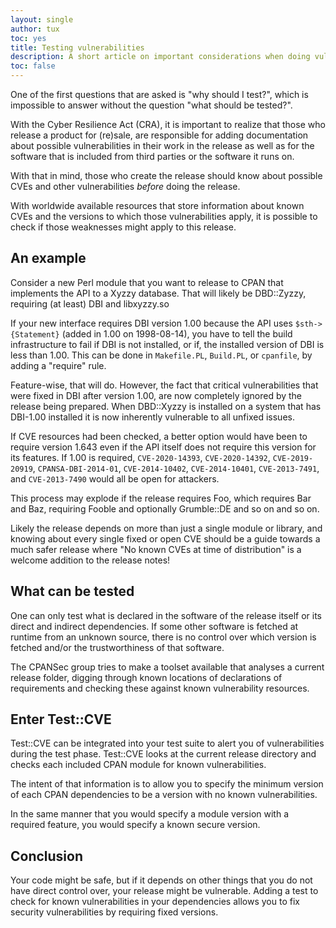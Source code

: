 ```yaml
---
layout: single
author: tux
toc: yes
title: Testing vulnerabilities
description: A short article on important considerations when doing vulnerability testing of CPAN distributions.
toc: false
---
```


One of the first questions that are asked is "why should I test?", which is
impossible to answer without the question "what should be tested?".

With the Cyber Resilience Act (CRA), it is important to realize that those who
release a product for (re)sale, are responsible for adding documentation about
possible vulnerabilities in their work in the release as well as for the
software that is included from third parties or the software it runs on.

With that in mind, those who create the release should know about possible
CVEs and other vulnerabilities *before* doing the release.

With worldwide available resources that store information about known CVEs
and the versions to which those vulnerabilities apply, it is possible to check
if those weaknesses might apply to this release.

## An example

Consider a new Perl module that you want to release to CPAN that implements the
API to a Xyzzy database. That will likely be DBD::Zyzzy, requiring (at least)
DBI and libxyzzy.so

If your new interface requires DBI version 1.00 because the API uses
`$sth->{Statement}` (added in 1.00 on 1998-08-14), you have to tell the
build infrastructure to fail if DBI is not installed, or if, the installed
version of DBI is less than 1.00. This can be done in `Makefile.PL`, `Build.PL`,
or `cpanfile`, by adding a "require" rule.

Feature-wise, that will do. However, the fact that critical vulnerabilities
that were fixed in DBI after version 1.00, are now completely ignored by the
release being prepared.  When DBD::Xyzzy is installed on a system that has
DBI-1.00 installed it is now inherently vulnerable to all unfixed issues.

If CVE resources had been checked, a better option would have been to require
version 1.643 even if the API itself does not require this version for its
features. If 1.00 is required, `CVE-2020-14393`, `CVE-2020-14392`,
`CVE-2019-20919`, `CPANSA-DBI-2014-01`, `CVE-2014-10402`, `CVE-2014-10401`,
`CVE-2013-7491`, and `CVE-2013-7490` would all be open for attackers.

This process may explode if the release requires Foo, which requires Bar and
Baz, requiring Fooble and optionally Grumble::DE and so on and so on.

Likely the release depends on more than just a single module or library, and
knowing about every single fixed or open CVE should be a guide towards a much
safer release where "No known CVEs at time of distribution" is a welcome
addition to the release notes!

## What can be tested

One can only test what is declared in the software of the release itself or
its direct and indirect dependencies. If some other software is fetched at
runtime from an unknown source, there is no control over which version is
fetched and/or the trustworthiness of that software.

The CPANSec group tries to make a toolset available that analyses a current
release folder, digging through known locations of declarations of requirements
and checking these against known vulnerability resources.

## Enter Test::CVE

Test::CVE can be integrated into your test suite to alert you of
vulnerabilities during the test phase. Test::CVE looks at the current release
directory and checks each included CPAN module for known vulnerabilities.

The intent of that information is to allow you to specify the minimum version
of each CPAN dependencies to be a version with no known vulnerabilities.

In the same manner that you would specify a module version with a required
feature, you would specify a known secure version.

## Conclusion

Your code might be safe, but if it depends on other things that you do not have
direct control over, your release might be vulnerable.  Adding a test to check
for known vulnerabilities in your dependencies allows you to fix security
vulnerabilities by requiring fixed versions.
